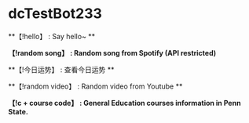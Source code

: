 # dcTestBot233

**【!hello】 : Say hello~ **

**【!random song】 : Random song from Spotify (API restricted)**

**【!今日运势】 : 查看今日运势 **

**【!random video】 : Random video from Youtube **

**【!c + course code】 : General Education courses information in Penn State.**
